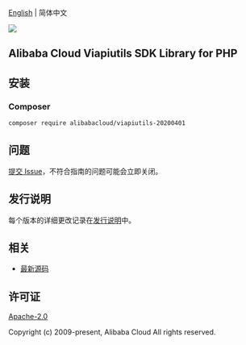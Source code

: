 [English](README.md) | 简体中文

![](https://aliyunsdk-pages.alicdn.com/icons/AlibabaCloud.svg)

## Alibaba Cloud Viapiutils SDK Library for PHP

## 安装

### Composer

```bash
composer require alibabacloud/viapiutils-20200401
```

## 问题

[提交 Issue](https://github.com/aliyun/alibabacloud-sdk/issues/new)，不符合指南的问题可能会立即关闭。

## 发行说明

每个版本的详细更改记录在[发行说明](./ChangeLog.txt)中。

## 相关

* [最新源码](https://github.com/aliyun/alibabacloud-sdk)

## 许可证

[Apache-2.0](http://www.apache.org/licenses/LICENSE-2.0)

Copyright (c) 2009-present, Alibaba Cloud All rights reserved.
